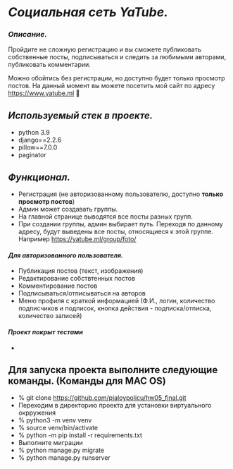 # _Социальная сеть YaTube._

### _Описание._
Пройдите не сложную регистрацию и вы сможете публиковать собственные посты, подписываться и следить за любимыми авторами, публиковать комментарии.

Можно обойтись без регистрации, но доступно будет только просмотр постов.
На данный момент вы можете посетить мой сайт по адресу https://www.yatube.ml 🙂

## _Используемый стек в проекте._

- python 3.9
- django==2.2.6
- pillow==7.0.0
- paginator

## _Функционал._
- Регистрация (не авторизованному пользователю, доступно **только просмотр постов**)
- Админ может создавать группы.
- На главной странице выводятся все посты разных групп.
- При создании группы, админ выбирает путь. Переходя по данному адресу, будут выведены все посты, относящиеся к этой группе. Например https://yatube.ml/group/foto/
#### _Для авторизованного пользователя._
- Публикация постов (текст, изображения)
- Редактирование собствтенных постов
- Комментирование постов
- Подписываться/отписываться на авторов
- Меню профиля с краткой информацией (Ф.И., логин, количество подписчиков и подписок, кнопка действия - подписка/отписка, количество записей)
#### _Проект покрыт тестами_
- 

## Для запуска проекта выполните следующие команды. (Команды для  MAC OS) 
- % git clone https://github.com/pialoypolicu/hw05_final.git
- Переходим в директорию проекта для установки виртуального окрружения 
- % python3 -m venv venv 
- % source venv/bin/activate
- % python -m pip install -r requirements.txt 
- Выполните миграции
- % python manage.py migrate
- % python manage.py runserver



